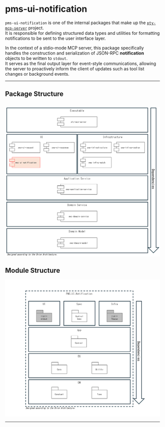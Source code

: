 # pms-ui-notification

`pms-ui-notification` is one of the internal packages that make up the [`pty-mcp-server`](https://github.com/phoityne/pty-mcp-server) project.  
It is responsible for defining structured data types and utilities for formatting notifications to be sent to the user interface layer.

In the context of a stdio-mode MCP server, this package specifically handles the construction and serialization of JSON-RPC **notification** objects to be written to `stdout`.  
It serves as the final output layer for event-style communications, allowing the server to proactively inform the client of updates such as tool list changes or background events.

---

## Package Structure
![Package Structure](https://raw.githubusercontent.com/phoityne/pms-ui-notification/main/docs/01_package_structure.png)
---

## Module Structure
![Module Structure](https://raw.githubusercontent.com/phoityne/pms-ui-notification/main/docs/02_module_structure.png)

---
